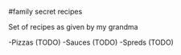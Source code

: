 #family secret  recipes

Set of recipes as given by my grandma

-Pizzas (TODO)
-Sauces (TODO)
-Spreds (TODO)

